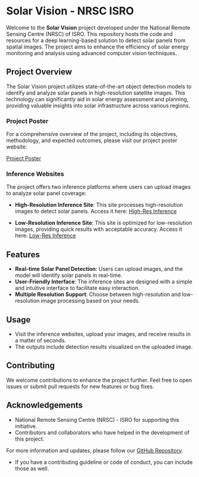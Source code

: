 # Solar Vision - NRSC ISRO

Welcome to the **Solar Vision** project developed under the National Remote Sensing Centre (NRSC) of ISRO. This repository hosts the code and resources for a deep learning-based solution to detect solar panels from spatial images. The project aims to enhance the efficiency of solar energy monitoring and analysis using advanced computer vision techniques.

## Project Overview

The Solar Vision project utilizes state-of-the-art object detection models to identify and analyze solar panels in high-resolution satellite images. This technology can significantly aid in solar energy assessment and planning, providing valuable insights into solar infrastructure across various regions.

### Project Poster

For a comprehensive overview of the project, including its objectives, methodology, and expected outcomes, please visit our project poster website:

[Project Poster](https://solar-vision-pink.vercel.app/)

### Inference Websites

The project offers two inference platforms where users can upload images to analyze solar panel coverage:

- **High-Resolution Inference Site**: This site processes high-resolution images to detect solar panels. Access it here: [High-Res Inference](https://solar-vision-inference-high-res.streamlit.app/)

- **Low-Resolution Inference Site**: This site is optimized for low-resolution images, providing quick results with acceptable accuracy. Access it here: [Low-Res Inference](https://solar-vision-inference-low-res.streamlit.app/)

## Features

- **Real-time Solar Panel Detection**: Users can upload images, and the model will identify solar panels in real-time.
- **User-Friendly Interface**: The inference sites are designed with a simple and intuitive interface to facilitate easy interaction.
- **Multiple Resolution Support**: Choose between high-resolution and low-resolution image processing based on your needs.

## Usage

- Visit the inference websites, upload your images, and receive results in a matter of seconds.
- The outputs include detection results visualized on the uploaded image.

## Contributing

We welcome contributions to enhance the project further. Feel free to open issues or submit pull requests for new features or bug fixes.

## Acknowledgements

- National Remote Sensing Centre (NRSC) - ISRO for supporting this initiative.
- Contributors and collaborators who have helped in the development of this project.

For more information and updates, please follow our [GitHub Repository](https://github.com/Solar-Vision-NRSC-ISRO/.github).
- If you have a contributing guideline or code of conduct, you can include those as well.
